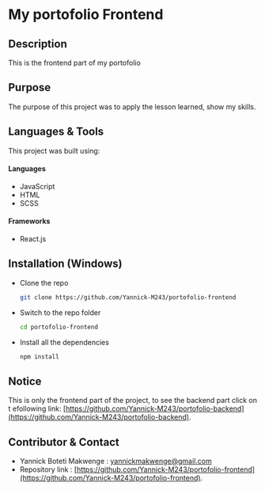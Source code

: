 # My portofolio Frontend

## Description
This is the frontend part of my portofolio

## Purpose
The purpose of this project was to apply the lesson learned, show my skills.

## Languages & Tools
This project was built using:

#### Languages 
 - JavaScript
 - HTML
 - SCSS

#### Frameworks
- React.js

## Installation (Windows)

-   Clone the repo
    ```sh
    git clone https://github.com/Yannick-M243/portofolio-frontend
    ```
-   Switch to the repo folder
    ```sh
    cd portofolio-frontend
    ```
-   Install all the dependencies
    ```sh
    npm install
    ```
## Notice
This is only the frontend part of the project, to see the backend part click on t efollowing link: [https://github.com/Yannick-M243/portofolio-backend](https://github.com/Yannick-M243/portofolio-backend).

## Contributor & Contact

- Yannick Boteti Makwenge : yannickmakwenge@gmail.com
- Repository link : [https://github.com/Yannick-M243/portofolio-frontend](https://github.com/Yannick-M243/portofolio-frontend).

